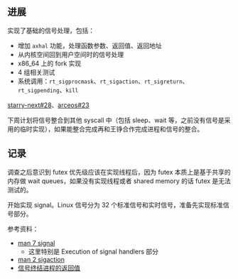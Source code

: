 
## 进展

实现了基础的信号处理，包括：

- 增加 `axhal` 功能，处理函数参数、返回值、返回地址
- 从内核空间回到用户空间时的信号处理
- x86_64 上的 fork 实现
- 4 组相关测试
- 系统调用：`rt_sigprocmask`、`rt_sigaction`、`rt_sigreturn`、`rt_sigpending`、`kill`

[starry-next#28](https://github.com/oscomp/starry-next/pull/28)、[arceos#23](https://github.com/oscomp/arceos/pull/23)

下周计划将信号整合到其他 syscall 中（包括 sleep、wait 等，之前没有信号是采用的临时实现），如果能整合完成再和王铮合作完成进程和信号的整合。

## 记录

调查之后意识到 futex 优先级应该在实现线程后，因为 futex 本质上是基于共享的内存做 wait queues，如果没有实现线程或者 shared memory 的话 futex 是无法测试的。

开始实现 signal。Linux 信号分为 32 个标准信号和实时信号，准备先实现标准信号部分。

参考资料：

- [man 7 signal](https://man7.org/linux/man-pages/man7/signal.7.html)
  - 这里特别是 Execution of signal handlers 部分
- [man 2 sigaction](https://man7.org/linux/man-pages/man2/sigaction.2.html)
- [信号终结进程的返回值](https://unix.stackexchange.com/a/99143)
